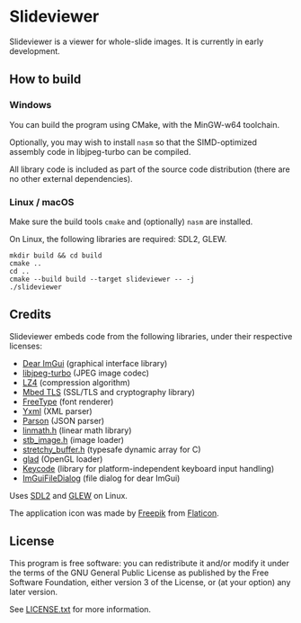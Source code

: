 # Slideviewer

Slideviewer is a viewer for whole-slide images. It is currently in early development.

## How to build

### Windows
You can build the program using CMake, with the MinGW-w64 toolchain.

Optionally, you may wish to install `nasm` so that the SIMD-optimized assembly code in libjpeg-turbo can be compiled.

All library code is included as part of the source code distribution (there are no other external dependencies).

### Linux / macOS

Make sure the build tools `cmake` and (optionally) `nasm` are installed.

On Linux, the following libraries are required: SDL2, GLEW.
```
mkdir build && cd build
cmake ..
cd ..
cmake --build build --target slideviewer -- -j
./slideviewer
```

## Credits

Slideviewer embeds code from the following libraries, under their respective licenses:
* [Dear ImGui](https://github.com/ocornut/imgui) (graphical interface library)
* [libjpeg-turbo](https://github.com/libjpeg-turbo/libjpeg-turbo) (JPEG image codec)
* [LZ4](https://github.com/lz4/lz4) (compression algorithm)
* [Mbed TLS](https://github.com/ARMmbed/mbedtls) (SSL/TLS and cryptography library)
* [FreeType](https://www.freetype.org/index.html) (font renderer)
* [Yxml](https://dev.yorhel.nl/yxml) (XML parser)
* [Parson](https://github.com/kgabis/parson) (JSON parser)
* [linmath.h](https://github.com/datenwolf/linmath.h) (linear math library)
* [stb_image.h](https://github.com/nothings/stb) (image loader)
* [stretchy_buffer.h](https://github.com/nothings/stb) (typesafe dynamic array for C)
* [glad](https://github.com/Dav1dde/glad) (OpenGL loader)
* [Keycode](https://github.com/depp/keycode) (library for platform-independent keyboard input handling)
* [ImGuiFileDialog](https://github.com/aiekick/ImGuiFileDialog) (file dialog for dear ImGui)

Uses [SDL2](https://www.libsdl.org/download-2.0.php) and [GLEW](http://glew.sourceforge.net/) on Linux.

The application icon was made by [Freepik](https://www.flaticon.com/authors/freepik) from [Flaticon](https://www.flaticon.com/).

## License

This program is free software: you can redistribute it and/or modify 
it under the terms of the GNU General Public License as published by
the Free Software Foundation, either version 3 of the License, or
(at your option) any later version.

See [LICENSE.txt](https://github.com/Falcury/slideviewer/blob/master/LICENSE.txt) for more information.